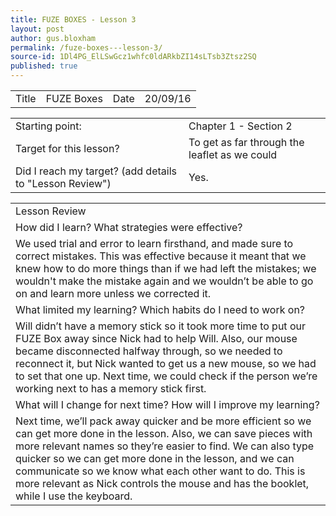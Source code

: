```yaml
---
title: FUZE BOXES - Lesson 3
layout: post
author: gus.bloxham
permalink: /fuze-boxes---lesson-3/
source-id: 1Dl4PG_ElLSwGcz1whfc0ldARkbZI14sLTsb3Ztsz2SQ
published: true
---
```

<table>
  <tr>
    <td>Title</td>
    <td>FUZE Boxes</td>
    <td>Date</td>
    <td>20/09/16</td>
  </tr>
</table>


<table>
  <tr>
    <td>Starting point:</td>
    <td>Chapter 1 - Section 2</td>
  </tr>
  <tr>
    <td>Target for this lesson?</td>
    <td>To get as far through the leaflet as we could</td>
  </tr>
  <tr>
    <td>Did I reach my target? 
(add details to "Lesson Review")</td>
    <td> Yes.</td>
  </tr>
</table>


<table>
  <tr>
    <td>Lesson Review</td>
  </tr>
  <tr>
    <td>How did I learn? What strategies were effective? </td>
  </tr>
  <tr>
    <td>We used trial and error to learn firsthand, and made sure to correct mistakes. This was effective because it meant that we knew how to do more things than if we had left the mistakes; we wouldn't make the mistake again and we wouldn’t be able to go on and learn more unless we corrected it.</td>
  </tr>
  <tr>
    <td>What limited my learning? Which habits do I need to work on? </td>
  </tr>
  <tr>
    <td>Will didn’t have a memory stick so it took more time to put our FUZE Box away since Nick had to help Will. Also, our mouse became disconnected halfway through, so we needed to reconnect it, but Nick wanted to get us a new mouse, so we had to set that one up. Next time, we could check if the person we’re working next to has a memory stick first.</td>
  </tr>
  <tr>
    <td>What will I change for next time? How will I improve my learning?</td>
  </tr>
  <tr>
    <td>Next time, we’ll pack away quicker and be more efficient so we can get more done in the lesson. Also, we can save pieces with more relevant names so they’re easier to find. We can also type quicker so we can get more done in the lesson, and we can communicate so we know what each other want to do. This is more relevant as Nick controls the mouse and has the booklet, while I use the keyboard.</td>
  </tr>
</table>


